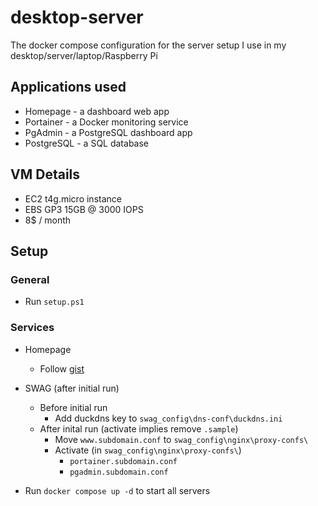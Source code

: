 # desktop-server

The docker compose configuration for the server setup I use in my desktop/server/laptop/Raspberry Pi

## Applications used

- Homepage - a dashboard web app
- Portainer - a Docker monitoring service
- PgAdmin - a PostgreSQL dashboard app
- PostgreSQL - a SQL database

## VM Details

- EC2 t4g.micro instance
- EBS GP3 15GB @ 3000 IOPS
- 8$ / month

## Setup

### General

- Run `setup.ps1`

### Services

- Homepage
  - Follow [gist](https://gist.github.com/styblope/dc55e0ad2a9848f2cc3307d4819d819f)
- SWAG (after initial run)
  - Before initial run
    - Add duckdns key to `swag_config\dns-conf\duckdns.ini`
  - After inital run (activate implies remove `.sample`)
    - Move `www.subdomain.conf` to `swag_config\nginx\proxy-confs\`
    - Activate (in `swag_config\nginx\proxy-confs\`)
      - `portainer.subdomain.conf`
      - `pgadmin.subdomain.conf`

- Run `docker compose up -d` to start all servers
